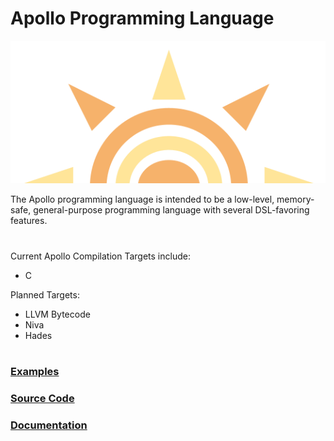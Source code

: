 # Apollo Programming Language

<p align="center">
 <img src="../media/Apollo_Language_Logo.png" alt="Apollo Language logo">
</p>

The Apollo programming language is intended to be a low-level, memory-safe, general-purpose programming language with several DSL-favoring features.

# 

Current Apollo Compilation Targets include:
- C

Planned Targets:
- LLVM Bytecode
- Niva
- Hades

# 

### [Examples](./ex/)
### [Source Code](./src/)
### [Documentation](./docs/)
